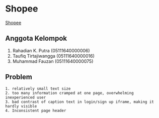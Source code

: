 # Shopee
[Shopee](shopee.co.id)
## Anggota Kelompok
1. Rahadian K. Putra      (05111640000006)
2. Taufiq Tirtajiwangga   (05111640000016)
3. Muhammad Fauzan        (05111640000075)

## Problem
```
1. relatively small text size
2. too many information cramped at one page, overwhelming inexperienced user
3. bad contrast of caption text in login/sign up iframe, making it hardly visible
4. Inconsistent page header
```
